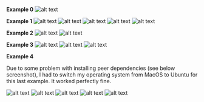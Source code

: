 **Example 0**
![alt text](https://raw.githubusercontent.com/pangtsu/oss-repo-template/master/labs/s1.jpg)

**Example 1**
![alt text](https://raw.githubusercontent.com/pangtsu/oss-repo-template/master/labs/s2.jpg)
![alt text](https://raw.githubusercontent.com/pangtsu/oss-repo-template/master/labs/s3.jpg)
![alt text](https://raw.githubusercontent.com/pangtsu/oss-repo-template/master/labs/s4.jpg)
![alt text](https://raw.githubusercontent.com/pangtsu/oss-repo-template/master/labs/s5.jpg)
![alt text](https://raw.githubusercontent.com/pangtsu/oss-repo-template/master/labs/s6.jpg)

**Example 2**
![alt text](https://raw.githubusercontent.com/pangtsu/oss-repo-template/master/labs/s7.jpg)
![alt text](https://raw.githubusercontent.com/pangtsu/oss-repo-template/master/labs/s8.jpg)

**Example 3**
![alt text](https://raw.githubusercontent.com/pangtsu/oss-repo-template/master/labs/s9.jpg)
![alt text](https://raw.githubusercontent.com/pangtsu/oss-repo-template/master/labs/s10.jpg)
![alt text](https://raw.githubusercontent.com/pangtsu/oss-repo-template/master/labs/s11.jpg)

**Example 4**

Due to some problem with installing peer dependencies (see below screenshot), I had to switch my operating system from MacOS to Ubuntu for this last example. It worked perfectly fine.


![alt text](https://raw.githubusercontent.com/pangtsu/oss-repo-template/master/peer.png)
![alt text](https://raw.githubusercontent.com/pangtsu/oss-repo-template/master/Step1.png)
![alt text](https://raw.githubusercontent.com/pangtsu/oss-repo-template/master/step22.png)
![alt text](https://raw.githubusercontent.com/pangtsu/oss-repo-template/master/step3.png)
![alt text](https://raw.githubusercontent.com/pangtsu/oss-repo-template/master/step4.png)
